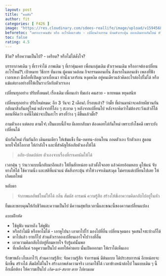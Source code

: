 ```yaml
---
layout: post
title: "คนขับ"
author: fit
categories: [ F426 ]
image: "https://res.cloudinary.com/sdees-reallife/image/upload/v1594568170/1473257973974.jpg"
beforetoc: "เพราะเราคนขับ หรือ อะไรคือแรงขับ - เปลี่ยนกิจกรรม ห้ามตัวกระตุ้น ออกเดินทางกันใหม่ หันหลังให้ความหมกหมุ่น"
toc: false
rating: 4.5
---
```

ชีวิต? หรือความเป็นไป? - เครียด? หรือไม่ได้ดั่งใจ?

บรรยากาศเดิม ๆ ที่เราจำได้ ภาพเดิม ๆ ที่เราคุ้นเคย เพื่อนกลุ่มเดิม ตัวเราคนเดิม หรืออาจต้องเปลี่ยนอะไรใหม่?\\
เป้าหมาย วิธีการ ทีมงาน ผู้คนแวดล้อม กิจกรรมตอนเย็น สิ่งแรกในตอนเช้า เพลงที่ฟังเวลาเหงา มือถือที่เปิดดูเวลาเบื่อเฉา ท่านั่งเวลาร้อน หงุดหงิด อยู่คนเดียวแล้วคิดอะไรต่อไปไม่ได้ หรือแม้แต่บางอย่างที่ให้เป็นรางวัลกับตัวเราเอง

เปลี่ยนทุกอย่าง ปรับทั้งหมด\\
เรื่องเดิม เพื่อนเก่า ทีมเก่ง คนสวย - หายหมด หยุดสนิท

เปลี่ยนทุกอย่าง ปรับใหม่หมด: อีก 3 วันจะ 2 เดือน\\
กี่รอบแล้ว? ว่ามั๊ย ที่ผ่านมาน่าจะคล้ายผีชวนกันกลับมาสิงกันอยู่ใหม่ หลังจากที่โล่ง ๆ สะอาด ๆ หลังจากเปลี่ยนไป หลังจากคิดว่าไม่ต้องระวังแล้วก็ได้ ตอนที่คิดว่า แค่นี้ไม่น่าจะเป็นอะไร ตรงที่ว่าง ๆ ดีขึ้นแล้วมั๊ย?

ถามตัวเอง แต่ตอบ ตามใจ\\
เป็นแบบนี้ก็จบ ผีเลยกลับมา ต้องคอยไล่กันใหม่ เพราะยังโชคดี เพราะยังเปลี่ยนได้

นับกันใหม่ เริ่มกันอีก เดินคนเดียว ให้เข้มแข็ง ยิ้ม-อดทน-อ่อนโยน กอดตัวเอง รักตัวเอง สูดลมหายใจให้โอกาส ให้กำลังใจ และที่สำคัญให้อภัยตัวเองให้ได้

> อภัย-ปลดปล่อย ตัวเองจากเรื่องที่เราเคยผิดให้ได้

เวลาคุ้น ๆ ว่าแววแบบนี้กลับมาอีกแล้ว ให้ยิ้มสักหน่อย แล้วตั้งใจถอย แล้วค่อยอ้อมหลบ ดูให้แน่ จับทางให้ได้ ใช้ความนิ่ง และสติที่แน่วแน่ ตัดสิ่งกระตุ้น ทำให้วงจรเดิมสะดุด ไม่ครบแต่เปลี่ยนไปเลย ให้เกิดผลใหม่

หลับตา

> จำภาพผลลัพธ์ใหม่ให้ได้ กลิ่น สัมผัส อารมณ์ ความรู้สึก สร้างให้ชัเอาความคิดกลับไปอยู่ในหัว

ยิ้มและขอบคุณให้กับชีวิตและความเป็นไป มีความสุขกับเวลานี้และขณะนี้ของความเปลี่ยนแปลง

*แบบฝึกหัด*
- ใช้หูฟัง หมายถึง ใส่หูฟัง
- หรือถ้าไม่มี หรือหาไม่ได้ - เอาหูไปนา เอาตาไปไร่ มองไปที่อื่น เปลี่ยนจุดมอง จุดสนใจซะบ้างก็ได้
- ตาไปแล้ว ยายก็ไป ส่วนตัวเราลองเปลี่ยนเอาใจไปวางที่อื่น
- เอาความคิดกลับไปอยู่ที่ลมหายใจ รับรู้แค่นั้นพอ
- ที่เหลือก็แค่ รอดูความเป็นไป คอยให้คำตอบ นั้นเปิดออกมา ให้เราได้เห็นเอง

รักษาพลัง เก็บเอาไว้\\
ส่วนความรู้สึก: จับความรู้สึก จำอารมณ์ มีต้นแบบ ได้ประสบการณ์ อีกหน่อยจะนึกขึ้น สร้างได้ สัมผัสได้ในใจ สร้างภาพส่งความจริง เอามาใช้ได้ เวลาข้างหน้าต่อไป ในแบบเดิม ๆ นี้ อีกเมื่อต้อง ให้ความเป็นไป *เกิด-แก่-สบาย ตาย ไปตามลม*
